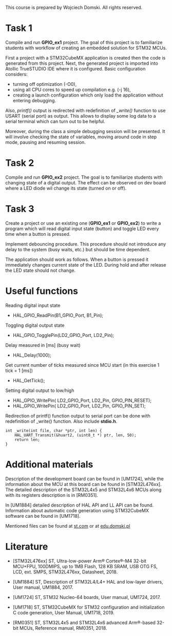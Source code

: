 This course is prepared by Wojciech Domski.
All rights reserved.

# Task 1

Compile and run **GPIO_ex1** project.
The goal of this project is to familiarize students with 
workflow of creating an embedded solution for 
STM32 MCUs. 

First a project with a STM32CubeMX application is created then 
the code is generated from this project. Next, the 
generated project is imported into Atollic TrueSTUDIO IDE 
where it is configured. Basic configuration considers:

- turning off optimization (-O0),
- using all CPU cores to speed up compilation e.g. (-j 16),
- creating a launch configuration which only load 
the application without entering debugging.

Also, *printf()* output is redirected with redefinition of 
*_write()* function to use USART (serial port) as output.
This allows to display some log data to a serial terminal 
which can turn out to be helpful.

Moreover, during the class a simple debugging session 
will be presented. It will involve checking the 
state of variables, moving around code in step mode, 
pausing and resuming session.

# Task 2

Compile and run **GPIO_ex2** project.
The goal is to familiarize students with changing 
state of a digital output.
The effect can be observed on dev board where 
a LED diode wil change its state (turned on or off).

# Task 3

Create a project or use an existing one (**GPIO_ex1** or **GPIO_ex2**)
to write a program which will read digital input state (button) 
and toggle LED every time when a button is pressed. 

Implement debouncing procedure. This procedure should 
not introduce any delay to the system (busy waits, etc.) 
but should be time dependent. 

The application should work as follows.
When a button is pressed it immediately changes current 
state of the LED. During hold and after release the LED 
state should not change.


# Useful functions

Reading digital input state
- HAL_GPIO_ReadPin(B1_GPIO_Port, B1_Pin);

Toggling digital output state
- HAL_GPIO_TogglePin(LD2_GPIO_Port, LD2_Pin);

Delay measured in [ms] (busy wait)
- HAL_Delay(1000);

Get current number of ticks measured since 
MCU start (in this exercise 1 tick = 1 [ms])
- HAL_GetTick();

Setting digital output to low/high
- HAL_GPIO_WritePin( LD2_GPIO_Port, LD2_Pin, GPIO_PIN_RESET);
- HAL_GPIO_WritePin( LD2_GPIO_Port, LD2_Pin, GPIO_PIN_SET);

Redirection of printf() function output to serial port 
can be done with redefinition of _write() function.
Also include **stdio.h**.

```
int _write(int file, char *ptr, int len) {
	HAL_UART_Transmit(&huart2, (uint8_t *) ptr, len, 50);
	return len;
}
```

# Additional materials

Description of the development board can be found in [UM1724], 
while the information about the MCU at this board can be found in [STM32L476xx]. 
The detailed description of the STM32L4x5 and STM32L4x6 MCUs along 
with its registers description is in [RM0351].

In [UM1884] detailed description of HAL API and LL API can be found. 
Information about automatic code generation using STM32CubeMX software 
can be found in [UM1718].

Mentioned files can be found at [st.com](https://www.st.com) or at [edu.domski.pl](https://edu.domski.pl/kursy/advanced-robot-control/arc-laboratory/)

# Literature

- [STM32L476xx] ST, Ultra-low-power Arm® Cortex®-M4 32-bit MCU+FPU, 100DMIPS, up to 1MB Flash, 128 KB SRAM, USB OTG FS, LCD, ext. SMPS, STM32L476xx, Datasheet, 2018.

- [UM1884] ST, Description of STM32L4/L4+ HAL and low-layer drivers, User manual, UM1884, 2017.

- [UM1724] ST, STM32 Nucleo-64 boards, User manual, UM1724, 2017.

- [UM1718] ST, STM32CubeMX for STM32 configuration and initialization C code generation, User Manual, UM1718, 2019.

- [RM0351] ST, STM32L4x5 and STM32L4x6 advanced Arm®-based 32-bit MCUs, Reference manual, RM0351, 2018.



